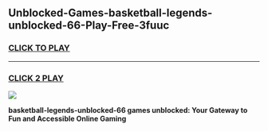 
## Unblocked-Games-basketball-legends-unblocked-66-Play-Free-3fuuc
<h3>
<a href="https://premium76.site?title=basketball-legends-unblocked-66&ref=09A">CLICK TO PLAY</a></h3>
<hr>

<h3>
<a href="https://premium76.site?title=basketball-legends-unblocked-66&ref=09A">CLICK 2 PLAY</a>
  
</h3>

<a href="https://premium76.site?title=basketball-legends-unblocked-66&ref=09A"><img src="https://clearcache.store/games.png"></a>


**basketball-legends-unblocked-66 games unblocked: Your Gateway to Fun and Accessible Online Gaming**

